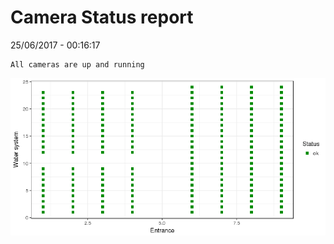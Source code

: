 Camera Status report
================
25/06/2017 - 00:16:17

    All cameras are up and running

![](camreport_files/figure-markdown_github/unnamed-chunk-2-1.png)

